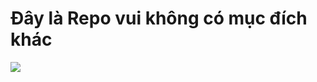 # **Đây là Repo vui không có mục đích khác**
<img src="https://i.pinimg.com/564x/ac/a0/97/aca09753fea001993a7cb56fdd95bec8.jpg">
